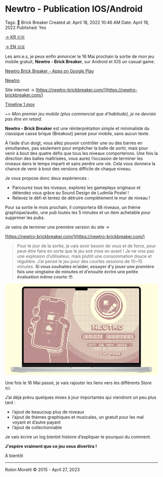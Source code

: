 # Newtro - Publication IOS/Android

Tags: 🧱 Brick Breaker
Created at: April 18, 2022 10:46 AM
Date: April 18, 2022
Published: Yes

[→ KR 🇰🇷](https://robinmoretti.eu/2022/newtro-brickbreaker-kr)

[→ EN 🇬🇧](https://robinmoretti.eu/2022/newtro-release-iosandroid)

Les ami.e.s, je peux enfin annoncer le 16 Mai prochain la sortie de mon jeu mobile gratuit, **Newtro - Brick Breaker**, sur Android et IOS un casual game. 

[Newtro Brick Breaker - Apps on Google Play](https://play.google.com/store/apps/details?id=eu.robinmoretti.briko)

[‎Newtro](https://apps.apple.com/us/app/newtro/id1619489143)

Site internet → [https://newtro-brickbreaker.com/](https://newtro-brickbreaker.com/)

[Timeline 1.mov](Newtro%20-%20Publication%20IOS%20Android%20632273b0283e47069fb93f91ecfcf7c1/Timeline_1.mov)

~> *Mon premier jeu mobile (plus commercial que d’habitude), je ne devrais pas être en retard.*

**Newtro - Brick Breaker** est une réinterprétation simple et minimaliste du classique casse brique (Breakout) pensé pour mobile, sans aucun texte. 

À l’aide d’un doigt, vous allez pouvoir contrôler une ou des barres en simultanées, pas seulement pour empêcher la balle de sortir, mais pour venir à bout des quatre défis que tous les niveaux comporterons. Une fois la direction des balles maîtrisées, vous aurez l’occasion de terminer les niveaux dans le temps imparti et sans perdre une vie. Cela vous donnera la chance de venir à bout des versions difficile de chaque niveau. 

Je vous propose donc deux expèriences : 

- Parcourez tous les niveaux, explorez les gameplays originaux et détendez vous grâce au Sound Design de Ludmila Postel !
- Relevez le défi et tentez de détruire complètement le mur de niveau !

Pour sa sortie le mois prochain, il comportera 48 niveaux, un thème graphique/audio, une pub toutes les 5 minutes et un item achetable pour supprimer les pubs.

Je veins de terminer une première version du site → 

[https://newtro-brickbreaker.com/](https://newtro-brickbreaker.com/)

> Pour le jour de la sortie, je vais avoir besoin de vous et de force, pour peut-être faire en sorte que le jeu soit mise en avant ! Je ne vise pas une explosion d’utilisateur, mais plutôt une consommation douce et régulière. J’ai pensé le jeu pour des courtes sessions de 10~15 minutes. **Si vous souhaitez m’aider, essayer d’y jouer une première fois une vingtaine de minutes et d’ensuite écrire une petite évaluation même courte** 😎.
> 

![Capture d’écran 2022-04-26 à 15.08.36.jpg(1).png](Newtro%20-%20Publication%20IOS%20Android%20632273b0283e47069fb93f91ecfcf7c1/Capture_decran_2022-04-26_a_15.08.36.jpg(1).png)

Une fois le 16 Mai passé, je vais rajouter les liens vers les différents Store ici.

J’ai déjà prévu quelques mises à jour importantes qui viendront un peu plus tard :

- l’ajout de beaucoup plus de niveaux
- l’ajout de thèmes graphiques et musicales, un gratuit pour les mal voyant et d’autre payant
- l’ajout de collectionnable

Je vais écrire un log bientot histoire d’expliquer le pourquoi du comment. 

**J'espère vraiment que ce jeu vous divertira !**

À bientôt 

---

Robin Moretti ©️ 2015 - April 27, 2023